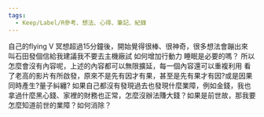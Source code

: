 ```yaml
---
tags:
  - Keep/Label/R參考、想法、心得、筆記、紀錄
---
```


自己的flying V
冥想超過15分鐘後，開始覺得很棒、很神奇，很多想法會蹦出來
叫石田發個信給我建議我不要去主機廠試
如何增加行動力
睡眠是必要的嗎？
所以怎麼會沒有內容呢，上述的內容都可以無限擴延，每一個內容還可以重複利用
看了老高的影片有所啟發，原來不是先有因才有果，甚至是先有果才有因?或是因果同時產生?量子糾纏?
如果自己都沒有發現過去也發現什麼業障，例如金錢，我也拿過什麼黑心錢、家裡的財務也正常，怎麼沒辦法賺大錢？如果是前世故，那我要怎麼知道前世的業障？如何消除？



